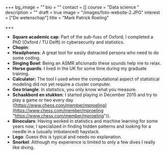 +++
bg_image = ""
bio = ""
contact = []
course = "Data science "
description = ""
draft = true
image = "/images/foto-website-2.JPG"
interest = ["De wetenschap"]
title = "Mark Patrick Roeling"

+++

* **Square academic cap**: Part of the sub-fusc of Oxford; I completed a PhD (Oxford / TU Delft) in cybersecurity and statistics.
* **Chopin**: 
* **Headphones**: A great tool for easily distracted persons who need to do some coding.
* **Singing Bowl**: Being an ASMR aficionado these sounds help me to relax.
* **Horse guards**: I lived in the UK for some time during my graduate training.
* **Calculator:** The tool I used when the computational aspect of statistical modeling did not yet require a cluster computer.
* **Geo triangle**: In statistics, you only know what you measure.
* **Schaakbord en stukken**: I started playing in December 2015 and try to play a game or two every day ([https://www.chess.com/member/mproeling](https://www.chess.com/member/mproeling "https://www.chess.com/member/mproeling")).
* **Binoculars**: Having worked in statistics and machine learning for some years now, I specialized in finding hidden patterns and looking for a needle in a (usually imbalanced) haystack.
* **Lego**: Guess this is typical and needs no explanation.
* **Snorkel**: Although my experience is limited to only a few dives I really like diving.